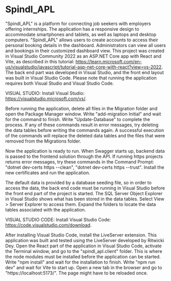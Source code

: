 # Spindl_APL

"Spindl_APL" is a platform for connecting job seekers with employers offering internships. The application has a responsive design to accommodate smartphones and tablets, as well as laptops and desktop computers. "Spindl_APL" allows users to create accounts to access their personal booking details in the dashboard. Administrators can view all users and bookings in their customized dashboard view. This project was created in Visual Studio Community 2022 as an ASP.NET Core app with React and Vite, as described in this tutorial: https://learn.microsoft.com/en-us/visualstudio/javascript/tutorial-asp-net-core-with-react?view=vs-2022. The back end part was developed in Visual Studio, and the front end layout was built in Visual Studio Code. Please note that running the application requires both Visual Studio and Visual Studio Code.

VISUAL STUDIO:
Install Visual Studio: https://visualstudio.microsoft.com/vs/.

Before running the application, delete all files in the Migration folder and open the Package Manager window. Write "add-migration Initial" and wait for the command to finish. Write "Update-Database" to complete the process. If any of these commands result in error messages, try deleting the data tables before writing the commands again. A successful execution of the commands will replace the deleted data tables and the files that were removed from the Migrations folder.

Now the application is ready to run. When Swagger starts up, backend data is passed to the frontend solution through the API. If running https projects returns error messages, try these commands in the Command Prompt: "dotnet dev-certs https --clean", "dotnet dev-certs https --trust". Install the new certificates and run the application.

The default data is provided by a database seeding file, so in order to access the data, the back end code must be running in Visual Studio before the front end part of the project is started. The SQL Server Object Explorer in Visual Studio shows what has been stored in the data tables. Select View > Server Explorer to access them. Expand the folders to locate the data tables associated with the application. 

VISUAL STUDIO CODE:
Install Visual Studio Code: https://code.visualstudio.com/download. 

After installing Visual Studio Code, install the LiveServer extension. This application was built and tested using the LiveServer developed by Ritwicki Dey. Open the React part of the application in Visual Studio Code, activate the Terminal window, and go to the "spindl_apl.client" folder. This is where the node modules must be installed before the application can be started. Write "npm install" and wait for the installation to finish. Write "npm run dev" and wait for Vite to start up. Open a new tab in the browser and go to "https://localhost:5173/". The page might have to be reloaded once. 
